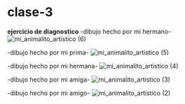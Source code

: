 # clase-3
**ejercicio de diagnostico**
-dibujo hecho por mi hermano-
![mi_animalito_artistico (6)](https://user-images.githubusercontent.com/89619098/132759290-ab8e945d-504c-4d20-b642-ff828b9d4b9c.jpg)

-dibujo hecho por mi prima-
![mi_animalito_artistico (5)](https://user-images.githubusercontent.com/89619098/132759300-76c2f449-d607-4e26-849a-3c28903af653.jpg)

-dibujo hecho por mi hermana-
![mi_animalito_artistico (4)](https://user-images.githubusercontent.com/89619098/132759314-ee808f26-dddf-4ab0-97b7-81dde4fdbb8a.jpg)

-dibujo hecho por mi amiga-
![mi_animalito_artistico (3)](https://user-images.githubusercontent.com/89619098/132759328-640ba01b-7a69-4729-8dc7-fee559526337.jpg)

-dibujo hecho por mi amigo-
![mi_animalito_artistico (2)](https://user-images.githubusercontent.com/89619098/132759335-084ba15f-a3e8-4f97-a760-3e6ef3350b50.jpg)
